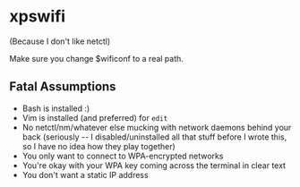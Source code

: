 # xpswifi
(Because I don't like netctl)


Make sure you change $wificonf to a real path.

## Fatal Assumptions
- Bash is installed :)
- Vim is installed (and preferred) for `edit`
- No netctl/nm/whatever else mucking with network daemons behind your back
  (seriously -- I disabled/uninstalled all that stuff before I wrote this,
  so I have no idea how they play together)
- You only want to connect to WPA-encrypted networks
- You're okay with your WPA key coming across the terminal in clear text
- You don't want a static IP address
